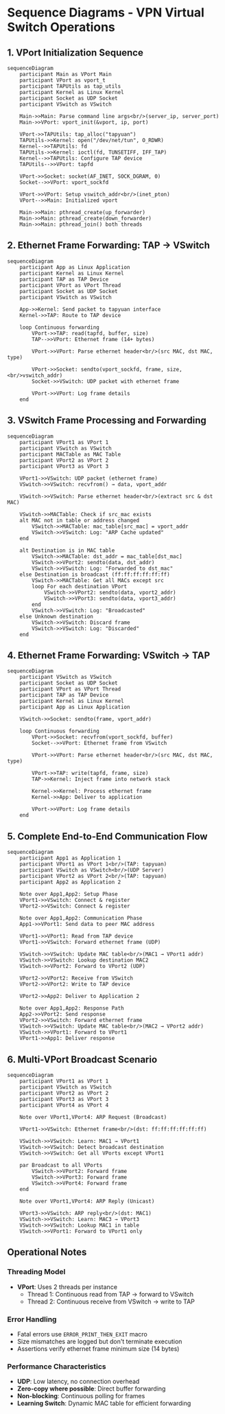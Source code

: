 # Sequence Diagrams - VPN Virtual Switch Operations

## 1. VPort Initialization Sequence

```mermaid
sequenceDiagram
    participant Main as VPort Main
    participant VPort as vport_t
    participant TAPUtils as tap_utils
    participant Kernel as Linux Kernel
    participant Socket as UDP Socket
    participant VSwitch as VSwitch
    
    Main->>Main: Parse command line args<br/>(server_ip, server_port)
    Main->>VPort: vport_init(&vport, ip, port)
    
    VPort->>TAPUtils: tap_alloc("tapyuan")
    TAPUtils->>Kernel: open("/dev/net/tun", O_RDWR)
    Kernel-->>TAPUtils: fd
    TAPUtils->>Kernel: ioctl(fd, TUNSETIFF, IFF_TAP)
    Kernel-->>TAPUtils: Configure TAP device
    TAPUtils-->>VPort: tapfd
    
    VPort->>Socket: socket(AF_INET, SOCK_DGRAM, 0)
    Socket-->>VPort: vport_sockfd
    
    VPort->>VPort: Setup vswitch_addr<br/>(inet_pton)
    VPort-->>Main: Initialized vport
    
    Main->>Main: pthread_create(up_forwarder)
    Main->>Main: pthread_create(down_forwarder)
    Main->>Main: pthread_join() both threads
```

## 2. Ethernet Frame Forwarding: TAP → VSwitch

```mermaid
sequenceDiagram
    participant App as Linux Application
    participant Kernel as Linux Kernel
    participant TAP as TAP Device
    participant VPort as VPort Thread
    participant Socket as UDP Socket
    participant VSwitch as VSwitch
    
    App->>Kernel: Send packet to tapyuan interface
    Kernel->>TAP: Route to TAP device
    
    loop Continuous forwarding
        VPort->>TAP: read(tapfd, buffer, size)
        TAP-->>VPort: Ethernet frame (14+ bytes)
        
        VPort->>VPort: Parse ethernet header<br/>(src MAC, dst MAC, type)
        
        VPort->>Socket: sendto(vport_sockfd, frame, size,<br/>vswitch_addr)
        Socket->>VSwitch: UDP packet with ethernet frame
        
        VPort->>VPort: Log frame details
    end
```

## 3. VSwitch Frame Processing and Forwarding

```mermaid
sequenceDiagram
    participant VPort1 as VPort 1
    participant VSwitch as VSwitch
    participant MACTable as MAC Table
    participant VPort2 as VPort 2
    participant VPort3 as VPort 3
    
    VPort1->>VSwitch: UDP packet (ethernet frame)
    VSwitch->>VSwitch: recvfrom() → data, vport_addr
    
    VSwitch->>VSwitch: Parse ethernet header<br/>(extract src & dst MAC)
    
    VSwitch->>MACTable: Check if src_mac exists
    alt MAC not in table or address changed
        VSwitch->>MACTable: mac_table[src_mac] = vport_addr
        VSwitch->>VSwitch: Log: "ARP Cache updated"
    end
    
    alt Destination is in MAC table
        VSwitch->>MACTable: dst_addr = mac_table[dst_mac]
        VSwitch->>VPort2: sendto(data, dst_addr)
        VSwitch->>VSwitch: Log: "Forwarded to dst_mac"
    else Destination is broadcast (ff:ff:ff:ff:ff:ff)
        VSwitch->>MACTable: Get all MACs except src
        loop For each destination VPort
            VSwitch->>VPort2: sendto(data, vport2_addr)
            VSwitch->>VPort3: sendto(data, vport3_addr)
        end
        VSwitch->>VSwitch: Log: "Broadcasted"
    else Unknown destination
        VSwitch->>VSwitch: Discard frame
        VSwitch->>VSwitch: Log: "Discarded"
    end
```

## 4. Ethernet Frame Forwarding: VSwitch → TAP

```mermaid
sequenceDiagram
    participant VSwitch as VSwitch
    participant Socket as UDP Socket
    participant VPort as VPort Thread
    participant TAP as TAP Device
    participant Kernel as Linux Kernel
    participant App as Linux Application
    
    VSwitch->>Socket: sendto(frame, vport_addr)
    
    loop Continuous forwarding
        VPort->>Socket: recvfrom(vport_sockfd, buffer)
        Socket-->>VPort: Ethernet frame from VSwitch
        
        VPort->>VPort: Parse ethernet header<br/>(src MAC, dst MAC, type)
        
        VPort->>TAP: write(tapfd, frame, size)
        TAP->>Kernel: Inject frame into network stack
        
        Kernel->>Kernel: Process ethernet frame
        Kernel->>App: Deliver to application
        
        VPort->>VPort: Log frame details
    end
```

## 5. Complete End-to-End Communication Flow

```mermaid
sequenceDiagram
    participant App1 as Application 1
    participant VPort1 as VPort 1<br/>(TAP: tapyuan)
    participant VSwitch as VSwitch<br/>(UDP Server)
    participant VPort2 as VPort 2<br/>(TAP: tapyuan)
    participant App2 as Application 2
    
    Note over App1,App2: Setup Phase
    VPort1->>VSwitch: Connect & register
    VPort2->>VSwitch: Connect & register
    
    Note over App1,App2: Communication Phase
    App1->>VPort1: Send data to peer MAC address
    
    VPort1->>VPort1: Read from TAP device
    VPort1->>VSwitch: Forward ethernet frame (UDP)
    
    VSwitch->>VSwitch: Update MAC table<br/>(MAC1 → VPort1 addr)
    VSwitch->>VSwitch: Lookup destination MAC2
    VSwitch->>VPort2: Forward to VPort2 (UDP)
    
    VPort2->>VPort2: Receive from VSwitch
    VPort2->>VPort2: Write to TAP device
    
    VPort2->>App2: Deliver to Application 2
    
    Note over App1,App2: Response Path
    App2->>VPort2: Send response
    VPort2->>VSwitch: Forward ethernet frame
    VSwitch->>VSwitch: Update MAC table<br/>(MAC2 → VPort2 addr)
    VSwitch->>VPort1: Forward to VPort1
    VPort1->>App1: Deliver response
```

## 6. Multi-VPort Broadcast Scenario

```mermaid
sequenceDiagram
    participant VPort1 as VPort 1
    participant VSwitch as VSwitch
    participant VPort2 as VPort 2
    participant VPort3 as VPort 3
    participant VPort4 as VPort 4
    
    Note over VPort1,VPort4: ARP Request (Broadcast)
    
    VPort1->>VSwitch: Ethernet frame<br/>(dst: ff:ff:ff:ff:ff:ff)
    
    VSwitch->>VSwitch: Learn: MAC1 → VPort1
    VSwitch->>VSwitch: Detect broadcast destination
    VSwitch->>VSwitch: Get all VPorts except VPort1
    
    par Broadcast to all VPorts
        VSwitch->>VPort2: Forward frame
        VSwitch->>VPort3: Forward frame
        VSwitch->>VPort4: Forward frame
    end
    
    Note over VPort1,VPort4: ARP Reply (Unicast)
    
    VPort3->>VSwitch: ARP reply<br/>(dst: MAC1)
    VSwitch->>VSwitch: Learn: MAC3 → VPort3
    VSwitch->>VSwitch: Lookup MAC1 in table
    VSwitch->>VPort1: Forward to VPort1 only
```

## Operational Notes

### Threading Model
- **VPort**: Uses 2 threads per instance
  - Thread 1: Continuous read from TAP → forward to VSwitch
  - Thread 2: Continuous receive from VSwitch → write to TAP

### Error Handling
- Fatal errors use `ERROR_PRINT_THEN_EXIT` macro
- Size mismatches are logged but don't terminate execution
- Assertions verify ethernet frame minimum size (14 bytes)

### Performance Characteristics
- **UDP**: Low latency, no connection overhead
- **Zero-copy where possible**: Direct buffer forwarding
- **Non-blocking**: Continuous polling for frames
- **Learning Switch**: Dynamic MAC table for efficient forwarding

